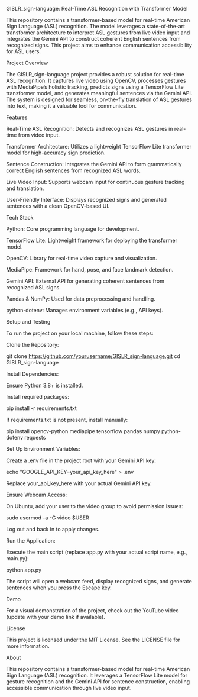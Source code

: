 GISLR_sign-language: Real-Time ASL Recognition with Transformer Model

This repository contains a transformer-based model for real-time American Sign Language (ASL) recognition. The model leverages a state-of-the-art transformer architecture to interpret ASL gestures from live video input and integrates the Gemini API to construct coherent English sentences from recognized signs. This project aims to enhance communication accessibility for ASL users.

Project Overview

The GISLR_sign-language project provides a robust solution for real-time ASL recognition. It captures live video using OpenCV, processes gestures with MediaPipe’s holistic tracking, predicts signs using a TensorFlow Lite transformer model, and generates meaningful sentences via the Gemini API. The system is designed for seamless, on-the-fly translation of ASL gestures into text, making it a valuable tool for communication.

Features





Real-Time ASL Recognition: Detects and recognizes ASL gestures in real-time from video input.



Transformer Architecture: Utilizes a lightweight TensorFlow Lite transformer model for high-accuracy sign prediction.



Sentence Construction: Integrates the Gemini API to form grammatically correct English sentences from recognized ASL words.



Live Video Input: Supports webcam input for continuous gesture tracking and translation.



User-Friendly Interface: Displays recognized signs and generated sentences with a clean OpenCV-based UI.

Tech Stack





Python: Core programming language for development.



TensorFlow Lite: Lightweight framework for deploying the transformer model.



OpenCV: Library for real-time video capture and visualization.



MediaPipe: Framework for hand, pose, and face landmark detection.



Gemini API: External API for generating coherent sentences from recognized ASL signs.



Pandas & NumPy: Used for data preprocessing and handling.



python-dotenv: Manages environment variables (e.g., API keys).

Setup and Testing

To run the project on your local machine, follow these steps:





Clone the Repository:

git clone https://github.com/yourusername/GISLR_sign-language.git
cd GISLR_sign-language



Install Dependencies:





Ensure Python 3.8+ is installed.



Install required packages:

pip install -r requirements.txt



If requirements.txt is not present, install manually:

pip install opencv-python mediapipe tensorflow pandas numpy python-dotenv requests



Set Up Environment Variables:





Create a .env file in the project root with your Gemini API key:

echo "GOOGLE_API_KEY=your_api_key_here" > .env



Replace your_api_key_here with your actual Gemini API key.



Ensure Webcam Access:





On Ubuntu, add your user to the video group to avoid permission issues:

sudo usermod -a -G video $USER



Log out and back in to apply changes.



Run the Application:





Execute the main script (replace app.py with your actual script name, e.g., main.py):

python app.py



The script will open a webcam feed, display recognized signs, and generate sentences when you press the Escape key.

Demo

For a visual demonstration of the project, check out the YouTube video (update with your demo link if available).

License

This project is licensed under the MIT License. See the LICENSE file for more information.

About

This repository contains a transformer-based model for real-time American Sign Language (ASL) recognition. It leverages a TensorFlow Lite model for gesture recognition and the Gemini API for sentence construction, enabling accessible communication through live video input.
